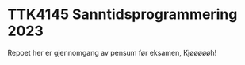 
# TTK4145 Sanntidsprogrammering 2023


Repoet her er gjennomgang av pensum før eksamen, Kjøøøøøh!

